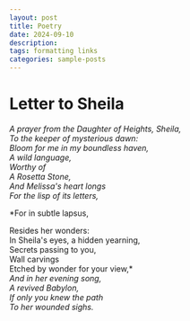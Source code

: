 ```yaml
---
layout: post
title: Poetry
date: 2024-09-10
description: 
tags: formatting links
categories: sample-posts
---
```


# **Letter to Sheila**

*A prayer from the Daughter of Heights, Sheila,  
To the keeper of mysterious dawn:*  
*Bloom for me in my boundless haven,  
A wild language,  
Worthy of  
A Rosetta Stone,*  
*And Melissa's heart longs  
For the lisp of its letters,*

*For in subtle lapsus,

Resides her wonders:  
In Sheila's eyes, a hidden yearning,  
Secrets passing to you,  
Wall carvings  
Etched by wonder for your view,*  
*And in her evening song,  
A revived Babylon,  
If only you knew the path  
To her wounded sighs.*
